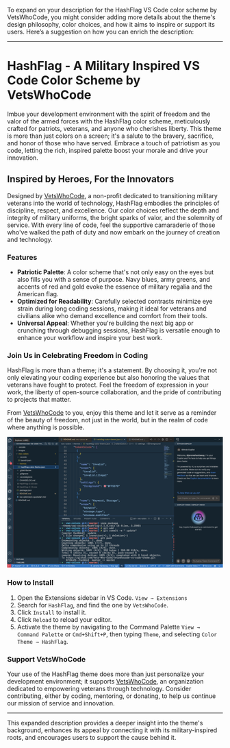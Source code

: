 To expand on your description for the HashFlag VS Code color scheme by VetsWhoCode, you might consider adding more details about the theme's design philosophy, color choices, and how it aims to inspire or support its users. Here’s a suggestion on how you can enrich the description:

---

# HashFlag - A Military Inspired VS Code Color Scheme by VetsWhoCode

Imbue your development environment with the spirit of freedom and the valor of the armed forces with the HashFlag color scheme, meticulously crafted for patriots, veterans, and anyone who cherishes liberty. This theme is more than just colors on a screen; it's a salute to the bravery, sacrifice, and honor of those who have served. Embrace a touch of patriotism as you code, letting the rich, inspired palette boost your morale and drive your innovation.

## Inspired by Heroes, For the Innovators

Designed by [VetsWhoCode](https://vetswhocode.io/), a non-profit dedicated to transitioning military veterans into the world of technology, HashFlag embodies the principles of discipline, respect, and excellence. Our color choices reflect the depth and integrity of military uniforms, the bright sparks of valor, and the solemnity of service. With every line of code, feel the supportive camaraderie of those who've walked the path of duty and now embark on the journey of creation and technology.

### Features
- **Patriotic Palette**: A color scheme that's not only easy on the eyes but also fills you with a sense of purpose. Navy blues, army greens, and accents of red and gold evoke the essence of military regalia and the American flag.
- **Optimized for Readability**: Carefully selected contrasts minimize eye strain during long coding sessions, making it ideal for veterans and civilians alike who demand excellence and comfort from their tools.
- **Universal Appeal**: Whether you're building the next big app or crunching through debugging sessions, HashFlag is versatile enough to enhance your workflow and inspire your best work.

### Join Us in Celebrating Freedom in Coding

HashFlag is more than a theme; it's a statement. By choosing it, you're not only elevating your coding experience but also honoring the values that veterans have fought to protect. Feel the freedom of expression in your work, the liberty of open-source collaboration, and the pride of contributing to projects that matter.

From [VetsWhoCode](https://vetswhocode.io/) to you, enjoy this theme and let it serve as a reminder of the beauty of freedom, not just in the world, but in the realm of code where anything is possible.

![Embrace Freedom with the VWC Theme](images/ScreenShot.png)

### How to Install

1. Open the Extensions sidebar in VS Code. `View → Extensions`
2. Search for `HashFlag`, and find the one by `VetsWhoCode`.
3. Click `Install` to install it.
4. Click `Reload` to reload your editor.
5. Activate the theme by navigating to the Command Palette `View → Command Palette` or `Cmd+Shift+P`, then typing `Theme`, and selecting `Color Theme → HashFlag`.

### Support VetsWhoCode

Your use of the HashFlag theme does more than just personalize your development environment; it supports [VetsWhoCode](https://vetswhocode.io/), an organization dedicated to empowering veterans through technology. Consider contributing, either by coding, mentoring, or donating, to help us continue our mission of service and innovation.

---

This expanded description provides a deeper insight into the theme's background, enhances its appeal by connecting it with its military-inspired roots, and encourages users to support the cause behind it.